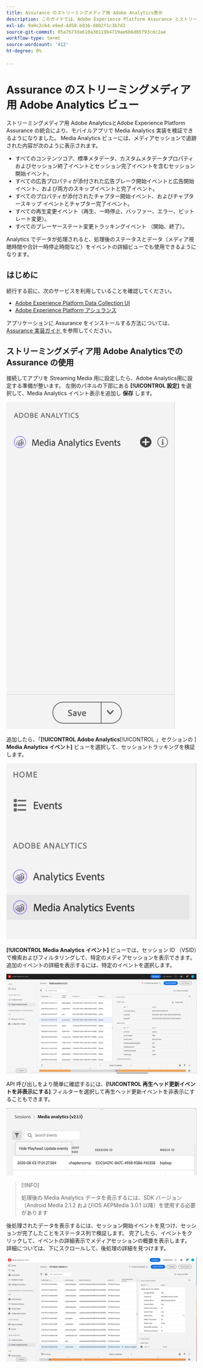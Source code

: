 ```yaml
---
title: Assurance のストリーミングメディア用 Adobe Analytics表示
description: このガイドでは、Adobe Experience Platform Assurance とストリーミングメディア用 Adobe Analyticsの使用方法について説明します。
exl-id: 9a9c2c64-e9ed-4d58-b936-d802f1c3b7d3
source-git-commit: 05a7b73da610a30119b4719ae6b6d85f93cdc2ae
workflow-type: tm+mt
source-wordcount: '412'
ht-degree: 0%

---
```


# Assurance のストリーミングメディア用 Adobe Analytics ビュー

ストリーミングメディア用 Adobe AnalyticsとAdobe Experience Platform Assurance の統合により、モバイルアプリで Media Analytics 実装を検証できるようになりました。 Media Analytics ビューには、メディアセッションで追跡された内容が次のように表示されます。

- すべてのコンテンツコア、標準メタデータ、カスタムメタデータプロパティおよびセッション終了イベントとセッション完了イベントを含むセッション開始イベント。
- すべての広告プロパティが添付された広告ブレーク開始イベントと広告開始イベント、および両方のスキップイベントと完了イベント。
- すべてのプロパティが添付されたチャプター開始イベント、およびチャプタースキップ イベントとチャプター完了イベント。
- すべての再生変更イベント（再生、一時停止、バッファー、エラー、ビットレート変更）。
- すべてのプレーヤーステート変更トラッキングイベント （開始、終了）。

Analytics でデータが処理されると、処理後のステータスとデータ（メディア視聴時間や合計一時停止時間など）をイベントの詳細ビューでも使用できるようになります。

## はじめに

続行する前に、次のサービスを利用していることを確認してください。

- [Adobe Experience Platform Data Collection UI](https://experience.adobe.com/#/data-collection/)
- [Adobe Experience Platform アシュランス ](https://experience.adobe.com/assurance)

アプリケーションに Assurance をインストールする方法については、[Assurance 実装ガイド ](../tutorials/implement-assurance.md) を参照してください。

## ストリーミングメディア用 Adobe Analyticsでの Assurance の使用

接続してアプリを Streaming Media 用に設定したら、Adobe Analytics用に設定する準備が整います。 左側のパネルの下部にある **[!UICONTROL 設定]** を選択して、Media Analytics イベント表示を追加し **保存** します。

![設定](./images/adobe-analytics-streaming-media/configure.png)

追加したら、「**[!UICONTROL Adobe Analytics**&#x200B;[!UICONTROL 」セクションの &#x200B;]&#x200B;**Media Analytics イベント]** ビューを選択して、セッショントラッキングを検証します。

![ 選択 ](./images/adobe-analytics-streaming-media/select.png)

**[!UICONTROL Media Analytics イベント]** ビューでは、セッション ID （VSID）で検索およびフィルタリングして、特定のメディアセッションを表示できます。 追加のイベントの詳細を表示するには、特定のイベントを選択します。

![ メディアイベント ](./images/adobe-analytics-streaming-media/media-events.png)

API 呼び出しをより簡単に確認するには、**[!UICONTROL 再生ヘッド更新イベントを非表示にする]** フィルターを選択して再生ヘッド更新イベントを非表示にすることもできます。

![ 再生ヘッドを非表示 ](./images/adobe-analytics-streaming-media/hide-playhead.png)

>[!INFO]
>
>処理後の Media Analytics データを表示するには、SDK バージョン（Android Media 2.1.2 およびiOS AEPMedia 3.0.1 以降）を使用する必要があります

後処理されたデータを表示するには、セッション開始イベントを見つけ、セッションが完了したことをステータス列で検証します。 完了したら、イベントをクリックして、イベントの詳細表示でメディアセッションの概要を表示します。 詳細については、下にスクロールして、後処理の詳細を見つけます。

![Postで処理されたビュー ](./images/adobe-analytics-streaming-media/post-processed-view.png)
